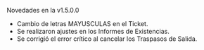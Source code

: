 Novedades en la v1.5.0.0
* Cambio de letras MAYUSCULAS en el Ticket.
* Se realizaron ajustes en los Informes de Existencias.
* Se corrigió el error crítico al cancelar los Traspasos de Salida.
